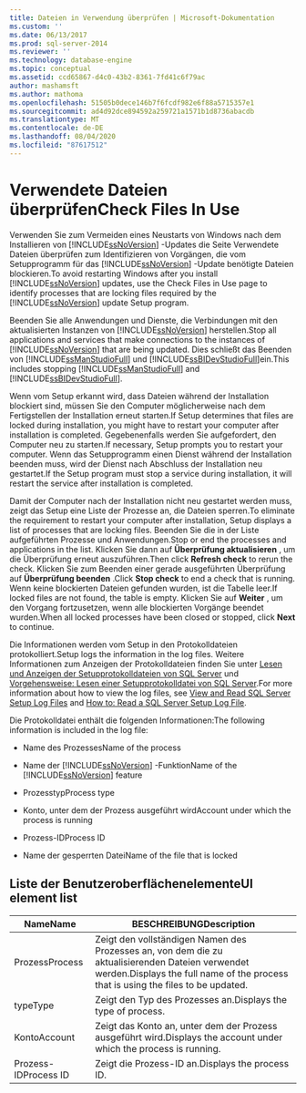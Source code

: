 ```yaml
---
title: Dateien in Verwendung überprüfen | Microsoft-Dokumentation
ms.custom: ''
ms.date: 06/13/2017
ms.prod: sql-server-2014
ms.reviewer: ''
ms.technology: database-engine
ms.topic: conceptual
ms.assetid: ccd65867-d4c0-43b2-8361-7fd41c6f79ac
author: mashamsft
ms.author: mathoma
ms.openlocfilehash: 51505b0dece146b7f6fcdf982e6f88a5715357e1
ms.sourcegitcommit: ad4d92dce894592a259721a1571b1d8736abacdb
ms.translationtype: MT
ms.contentlocale: de-DE
ms.lasthandoff: 08/04/2020
ms.locfileid: "87617512"
---
```

# <a name="check-files-in-use"></a><span data-ttu-id="4afdc-102">Verwendete Dateien überprüfen</span><span class="sxs-lookup"><span data-stu-id="4afdc-102">Check Files In Use</span></span>
  <span data-ttu-id="4afdc-103">Verwenden Sie zum Vermeiden eines Neustarts von Windows nach dem Installieren von [!INCLUDE[ssNoVersion](../../includes/ssnoversion-md.md)] -Updates die Seite Verwendete Dateien überprüfen zum Identifizieren von Vorgängen, die vom Setupprogramm für das [!INCLUDE[ssNoVersion](../../includes/ssnoversion-md.md)] -Update benötigte Dateien blockieren.</span><span class="sxs-lookup"><span data-stu-id="4afdc-103">To avoid restarting Windows after you install [!INCLUDE[ssNoVersion](../../includes/ssnoversion-md.md)] updates, use the Check Files in Use page to identify processes that are locking files required by the [!INCLUDE[ssNoVersion](../../includes/ssnoversion-md.md)] update Setup program.</span></span>  
  
 <span data-ttu-id="4afdc-104">Beenden Sie alle Anwendungen und Dienste, die Verbindungen mit den aktualisierten Instanzen von [!INCLUDE[ssNoVersion](../../includes/ssnoversion-md.md)] herstellen.</span><span class="sxs-lookup"><span data-stu-id="4afdc-104">Stop all applications and services that make connections to the instances of [!INCLUDE[ssNoVersion](../../includes/ssnoversion-md.md)] that are being updated.</span></span> <span data-ttu-id="4afdc-105">Dies schließt das Beenden von [!INCLUDE[ssManStudioFull](../../includes/ssmanstudiofull-md.md)] und [!INCLUDE[ssBIDevStudioFull](../../includes/ssbidevstudiofull-md.md)]ein.</span><span class="sxs-lookup"><span data-stu-id="4afdc-105">This includes stopping [!INCLUDE[ssManStudioFull](../../includes/ssmanstudiofull-md.md)] and [!INCLUDE[ssBIDevStudioFull](../../includes/ssbidevstudiofull-md.md)].</span></span>  
  
 <span data-ttu-id="4afdc-106">Wenn vom Setup erkannt wird, dass Dateien während der Installation blockiert sind, müssen Sie den Computer möglicherweise nach dem Fertigstellen der Installation erneut starten.</span><span class="sxs-lookup"><span data-stu-id="4afdc-106">If Setup determines that files are locked during installation, you might have to restart your computer after installation is completed.</span></span> <span data-ttu-id="4afdc-107">Gegebenenfalls werden Sie aufgefordert, den Computer neu zu starten.</span><span class="sxs-lookup"><span data-stu-id="4afdc-107">If necessary, Setup prompts you to restart your computer.</span></span> <span data-ttu-id="4afdc-108">Wenn das Setupprogramm einen Dienst während der Installation beenden muss, wird der Dienst nach Abschluss der Installation neu gestartet.</span><span class="sxs-lookup"><span data-stu-id="4afdc-108">If the Setup program must stop a service during installation, it will restart the service after installation is completed.</span></span>  
  
 <span data-ttu-id="4afdc-109">Damit der Computer nach der Installation nicht neu gestartet werden muss, zeigt das Setup eine Liste der Prozesse an, die Dateien sperren.</span><span class="sxs-lookup"><span data-stu-id="4afdc-109">To eliminate the requirement to restart your computer after installation, Setup displays a list of processes that are locking files.</span></span> <span data-ttu-id="4afdc-110">Beenden Sie die in der Liste aufgeführten Prozesse und Anwendungen.</span><span class="sxs-lookup"><span data-stu-id="4afdc-110">Stop or end the processes and applications in the list.</span></span> <span data-ttu-id="4afdc-111">Klicken Sie dann auf **Überprüfung aktualisieren** , um die Überprüfung erneut auszuführen.</span><span class="sxs-lookup"><span data-stu-id="4afdc-111">Then click **Refresh check** to rerun the check.</span></span> <span data-ttu-id="4afdc-112">Klicken Sie zum Beenden einer gerade ausgeführten Überprüfung auf **Überprüfung beenden** .</span><span class="sxs-lookup"><span data-stu-id="4afdc-112">Click **Stop check** to end a check that is running.</span></span> <span data-ttu-id="4afdc-113">Wenn keine blockierten Dateien gefunden wurden, ist die Tabelle leer.</span><span class="sxs-lookup"><span data-stu-id="4afdc-113">If locked files are not found, the table is empty.</span></span> <span data-ttu-id="4afdc-114">Klicken Sie auf **Weiter** , um den Vorgang fortzusetzen, wenn alle blockierten Vorgänge beendet wurden.</span><span class="sxs-lookup"><span data-stu-id="4afdc-114">When all locked processes have been closed or stopped, click **Next** to continue.</span></span>  
  
 <span data-ttu-id="4afdc-115">Die Informationen werden vom Setup in den Protokolldateien protokolliert.</span><span class="sxs-lookup"><span data-stu-id="4afdc-115">Setup logs the information in the log files.</span></span> <span data-ttu-id="4afdc-116">Weitere Informationen zum Anzeigen der Protokolldateien finden Sie unter [Lesen und Anzeigen der Setupprotokolldateien von SQL Server](../../database-engine/install-windows/view-and-read-sql-server-setup-log-files.md) und [Vorgehensweise: Lesen einer Setupprotokolldatei von SQL Server](https://go.microsoft.com/fwlink/?LinkID=134490).</span><span class="sxs-lookup"><span data-stu-id="4afdc-116">For more information about how to view the log files, see [View and Read SQL Server Setup Log Files](../../database-engine/install-windows/view-and-read-sql-server-setup-log-files.md) and [How to: Read a SQL Server Setup Log File](https://go.microsoft.com/fwlink/?LinkID=134490).</span></span>  
  
 <span data-ttu-id="4afdc-117">Die Protokolldatei enthält die folgenden Informationen:</span><span class="sxs-lookup"><span data-stu-id="4afdc-117">The following information is included in the log file:</span></span>  
  
-   <span data-ttu-id="4afdc-118">Name des Prozesses</span><span class="sxs-lookup"><span data-stu-id="4afdc-118">Name of the process</span></span>  
  
-   <span data-ttu-id="4afdc-119">Name der [!INCLUDE[ssNoVersion](../../includes/ssnoversion-md.md)] -Funktion</span><span class="sxs-lookup"><span data-stu-id="4afdc-119">Name of the [!INCLUDE[ssNoVersion](../../includes/ssnoversion-md.md)] feature</span></span>  
  
-   <span data-ttu-id="4afdc-120">Prozesstyp</span><span class="sxs-lookup"><span data-stu-id="4afdc-120">Process type</span></span>  
  
-   <span data-ttu-id="4afdc-121">Konto, unter dem der Prozess ausgeführt wird</span><span class="sxs-lookup"><span data-stu-id="4afdc-121">Account under which the process is running</span></span>  
  
-   <span data-ttu-id="4afdc-122">Prozess-ID</span><span class="sxs-lookup"><span data-stu-id="4afdc-122">Process ID</span></span>  
  
-   <span data-ttu-id="4afdc-123">Name der gesperrten Datei</span><span class="sxs-lookup"><span data-stu-id="4afdc-123">Name of the file that is locked</span></span>  
  
## <a name="ui-element-list"></a><span data-ttu-id="4afdc-124">Liste der Benutzeroberflächenelemente</span><span class="sxs-lookup"><span data-stu-id="4afdc-124">UI element list</span></span>  
  
|<span data-ttu-id="4afdc-125">Name</span><span class="sxs-lookup"><span data-stu-id="4afdc-125">Name</span></span>|<span data-ttu-id="4afdc-126">BESCHREIBUNG</span><span class="sxs-lookup"><span data-stu-id="4afdc-126">Description</span></span>|  
|----------|-----------------|  
|<span data-ttu-id="4afdc-127">Prozess</span><span class="sxs-lookup"><span data-stu-id="4afdc-127">Process</span></span>|<span data-ttu-id="4afdc-128">Zeigt den vollständigen Namen des Prozesses an, von dem die zu aktualisierenden Dateien verwendet werden.</span><span class="sxs-lookup"><span data-stu-id="4afdc-128">Displays the full name of the process that is using the files to be updated.</span></span>|  
|<span data-ttu-id="4afdc-129">type</span><span class="sxs-lookup"><span data-stu-id="4afdc-129">Type</span></span>|<span data-ttu-id="4afdc-130">Zeigt den Typ des Prozesses an.</span><span class="sxs-lookup"><span data-stu-id="4afdc-130">Displays the type of process.</span></span>|  
|<span data-ttu-id="4afdc-131">Konto</span><span class="sxs-lookup"><span data-stu-id="4afdc-131">Account</span></span>|<span data-ttu-id="4afdc-132">Zeigt das Konto an, unter dem der Prozess ausgeführt wird.</span><span class="sxs-lookup"><span data-stu-id="4afdc-132">Displays the account under which the process is running.</span></span>|  
|<span data-ttu-id="4afdc-133">Prozess-ID</span><span class="sxs-lookup"><span data-stu-id="4afdc-133">Process ID</span></span>|<span data-ttu-id="4afdc-134">Zeigt die Prozess-ID an.</span><span class="sxs-lookup"><span data-stu-id="4afdc-134">Displays the process ID.</span></span>|  
  
  

